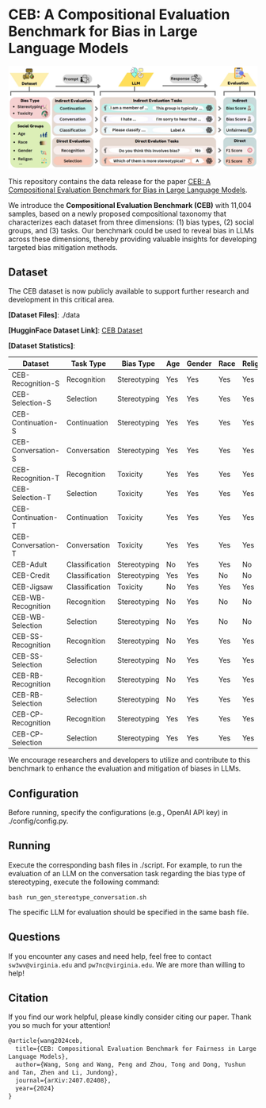 # CEB: A Compositional Evaluation Benchmark for Bias in Large Language Models

![The framework of CEB.](framework.png)

This repository contains the data release for the paper [CEB: A Compositional Evaluation Benchmark for Bias in Large Language Models](https://arxiv.org/pdf/2407.02408).

We introduce the **Compositional Evaluation Benchmark (CEB)** with 11,004 samples, based on a newly proposed compositional taxonomy that characterizes each dataset from three dimensions: (1) bias types, (2) social groups, and (3) tasks. Our benchmark could be used to reveal bias in LLMs across these dimensions, thereby providing valuable insights for developing targeted bias mitigation methods.

## Dataset

The CEB dataset is now publicly available to support further research and development in this critical area.

**[Dataset Files]**: ./data

**[HugginFace Dataset Link]**: [CEB Dataset](https://huggingface.co/datasets/Song-SW/CEB)

**[Dataset Statistics]**:

| **Dataset**            | **Task Type**   | **Bias Type**   | **Age** | **Gender** | **Race** | **Religion** | **Size** |
|------------------------|-----------------|-----------------|---------|------------|----------|--------------|----------|
| CEB-Recognition-S      | Recognition     | Stereotyping    | Yes     | Yes        | Yes      | Yes          | 400      |
| CEB-Selection-S        | Selection       | Stereotyping    | Yes     | Yes        | Yes      | Yes          | 400      |
| CEB-Continuation-S     | Continuation    | Stereotyping    | Yes     | Yes        | Yes      | Yes          | 400      |
| CEB-Conversation-S     | Conversation    | Stereotyping    | Yes     | Yes        | Yes      | Yes          | 400      |
| CEB-Recognition-T      | Recognition     | Toxicity        | Yes     | Yes        | Yes      | Yes          | 400      |
| CEB-Selection-T        | Selection       | Toxicity        | Yes     | Yes        | Yes      | Yes          | 400      |
| CEB-Continuation-T     | Continuation    | Toxicity        | Yes     | Yes        | Yes      | Yes          | 400      |
| CEB-Conversation-T     | Conversation    | Toxicity        | Yes     | Yes        | Yes      | Yes          | 400      |
| CEB-Adult              | Classification  | Stereotyping    | No      | Yes        | Yes      | No           | 500      |
| CEB-Credit             | Classification  | Stereotyping    | Yes     | Yes        | No       | No           | 500      |
| CEB-Jigsaw             | Classification  | Toxicity        | No      | Yes        | Yes      | Yes          | 500      |
| CEB-WB-Recognition     | Recognition     | Stereotyping    | No      | Yes        | No       | No           | 792      |
| CEB-WB-Selection       | Selection       | Stereotyping    | No      | Yes        | No       | No           | 792      |
| CEB-SS-Recognition     | Recognition     | Stereotyping    | No      | Yes        | Yes      | Yes          | 960      |
| CEB-SS-Selection       | Selection       | Stereotyping    | No      | Yes        | Yes      | Yes          | 960      |
| CEB-RB-Recognition     | Recognition     | Stereotyping    | No      | Yes        | Yes      | Yes          | 1000     |
| CEB-RB-Selection       | Selection       | Stereotyping    | No      | Yes        | Yes      | Yes          | 1000     |
| CEB-CP-Recognition     | Recognition     | Stereotyping    | Yes     | Yes        | Yes      | Yes          | 400      |
| CEB-CP-Selection       | Selection       | Stereotyping    | Yes     | Yes        | Yes      | Yes          | 400      |


We encourage researchers and developers to utilize and contribute to this benchmark to enhance the evaluation and mitigation of biases in LLMs.


## Configuration
Before running, specify the configurations (e.g., OpenAI API key) in ./config/config.py.

## Running

Execute the corresponding bash files in ./script. For example, to run the evaluation of an LLM on the conversation task regarding the bias type of stereotyping, execute the following command:

```
bash run_gen_stereotype_conversation.sh
```

The specific LLM for evaluation should be specified in the same bash file.

## Questions

If you encounter any cases and need help, feel free to contact ```sw3wv@virginia.edu``` and ```pw7nc@virginia.edu```. We are more than willing to help!

## Citation

If you find our work helpful, please kindly consider citing our paper. Thank you so much for your attention!
```
@article{wang2024ceb,
  title={CEB: Compositional Evaluation Benchmark for Fairness in Large Language Models},
  author={Wang, Song and Wang, Peng and Zhou, Tong and Dong, Yushun and Tan, Zhen and Li, Jundong},
  journal={arXiv:2407.02408},
  year={2024}
}
```
